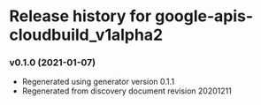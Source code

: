 # Release history for google-apis-cloudbuild_v1alpha2

### v0.1.0 (2021-01-07)

* Regenerated using generator version 0.1.1
* Regenerated from discovery document revision 20201211


